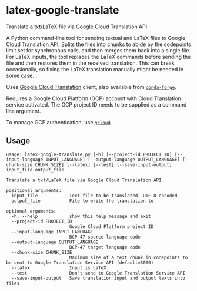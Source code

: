 # latex-google-translate
Translate a txt/LaTeX file via Google Cloud Translation API

A Python command-line tool for sending textual and LaTeX files to Google Cloud
Translation API. Splits the files into chunks to abide by the codepoints limit
set for synchronous calls, and then merges them back into a single file. For
LaTeX inputs, the tool replaces the LaTeX commands before sending the file and
then restores them in the received translation. This can break occasionally, so
fixing the LaTeX translation manually might be needed in some case.

Uses [Google Cloud Translation](https://googleapis.dev/python/translation/latest/index.html) client, also available from [`conda-forge`](https://anaconda.org/conda-forge/google-cloud-translate).

Requires a Google Cloud Platform (GCP) account with Cloud Translation service
activated. The GCP project ID needs to be supplied as a command line argument.

To manage GCP authentication, use [`gcloud`](https://cloud.google.com/sdk/gcloud).

## Usage

    usage: latex-google-translate.py [-h] [--project-id PROJECT_ID] [--input-language INPUT_LANGUAGE] [--output-language OUTPUT_LANGUAGE] [--chunk-size CHUNK_SIZE] [--latex] [--test] [--save-input-output] input_file output_file

    Translate a txt/LaTeX file via Google Cloud Translation API

    positional arguments:
      input_file            Text file to be translated, UTF-8 encoded
      output_file           File to write the translation to

    optional arguments:
      -h, --help            show this help message and exit
      --project-id PROJECT_ID
                            Google Cloud Platform project ID
      --input-language INPUT_LANGUAGE
                            BCP-47 source language code
      --output-language OUTPUT_LANGUAGE
                            BCP-47 target language code
      --chunk-size CHUNK_SIZE
                            Maximum size of a text chunk in codepoints to be sent to Google Translation Service API (default=5000)
      --latex               Input is LaTeX
      --test                Don't send to Google Translation Service API
      --save-input-output   Save translation input and output texts into files

